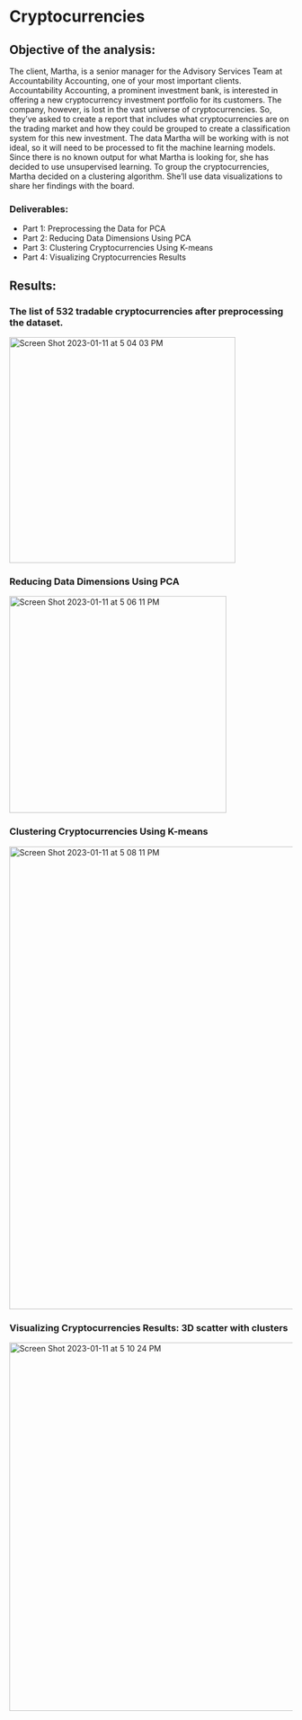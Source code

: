 # Cryptocurrencies

## Objective of the analysis:
The client, Martha, is a senior manager for the Advisory Services Team at Accountability Accounting, one of your most important clients. Accountability Accounting, a prominent investment bank, is interested in offering a new cryptocurrency investment portfolio for its customers. The company, however, is lost in the vast universe of cryptocurrencies. So, they’ve asked to create a report that includes what cryptocurrencies are on the trading market and how they could be grouped to create a classification system for this new investment.
The data Martha will be working with is not ideal, so it will need to be processed to fit the machine learning models. Since there is no known output for what Martha is looking for, she has decided to use unsupervised learning. To group the cryptocurrencies, Martha decided on a clustering algorithm. She’ll use data visualizations to share her findings with the board.

### Deliverables:
* Part 1: Preprocessing the Data for PCA
* Part 2: Reducing Data Dimensions Using PCA
* Part 3: Clustering Cryptocurrencies Using K-means
* Part 4: Visualizing Cryptocurrencies Results

## Results:
### The list of 532 tradable cryptocurrencies after preprocessing the dataset.

<img width="402" alt="Screen Shot 2023-01-11 at 5 04 03 PM" src="https://user-images.githubusercontent.com/111387025/211796304-00fb422b-3019-47ae-ab2c-173af84d876f.png">

### Reducing Data Dimensions Using PCA

<img width="386" alt="Screen Shot 2023-01-11 at 5 06 11 PM" src="https://user-images.githubusercontent.com/111387025/211796757-eaa441ee-b0d9-4e95-bf02-0c7885cad536.png">

###  Clustering Cryptocurrencies Using K-means

<img width="824" alt="Screen Shot 2023-01-11 at 5 08 11 PM" src="https://user-images.githubusercontent.com/111387025/211797074-c95f1a59-1a4a-4c3b-bccf-7f68c7c9f792.png">

### Visualizing Cryptocurrencies Results: 3D scatter with clusters

<img width="656" alt="Screen Shot 2023-01-11 at 5 10 24 PM" src="https://user-images.githubusercontent.com/111387025/211797500-171aad48-0161-4e29-9636-c8c8a6bac102.png">

